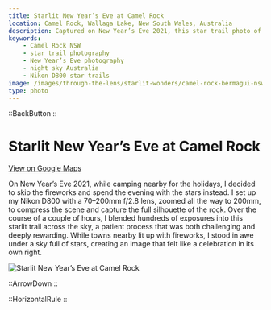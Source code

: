 ```yaml
---
title: Starlit New Year’s Eve at Camel Rock
location: Camel Rock, Wallaga Lake, New South Wales, Australia
description: Captured on New Year’s Eve 2021, this star trail photo of Camel Rock, NSW, blends hundreds of exposures into a magical night sky above the coast.
keywords:
    - Camel Rock NSW
    - star trail photography
    - New Year’s Eve photography
    - night sky Australia
    - Nikon D800 star trails
image: /images/through-the-lens/starlit-wonders/camel-rock-bermagui-nsw.jpg
type: photo
---
```


::BackButton
::

# Starlit New Year’s Eve at Camel Rock

<a href="https://www.google.com/maps/search/?api=1&query=Camel+Rock,+Wallaga+Lake,+New+South+Wales,+Australia" target="_blank" rel="noopener noreferrer">View on Google Maps</a>

On New Year’s Eve 2021, while camping nearby for the holidays, I decided to skip the fireworks and spend the evening with the stars instead. I set up my Nikon D800 with a 70–200mm f/2.8 lens, zoomed all the way to 200mm, to compress the scene and capture the full silhouette of the rock. Over the course of a couple of hours, I blended hundreds of exposures into this starlit trail across the sky, a patient process that was both challenging and deeply rewarding. While towns nearby lit up with fireworks, I stood in awe under a sky full of stars, creating an image that felt like a celebration in its own right.

![Starlit New Year’s Eve at Camel Rock](/images/through-the-lens/starlit-wonders/camel-rock-bermagui-nsw.jpg)

<div class="mb-8"></div>

::ArrowDown
::

<div class="mb-8"></div>

::HorizontalRule
::
